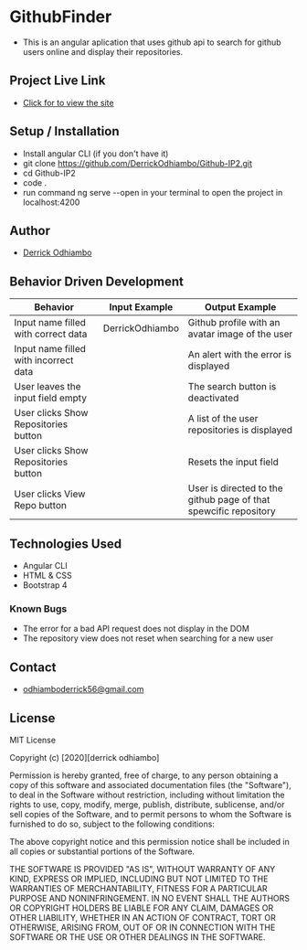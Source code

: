 # GithubFinder

- This is an angular aplication that uses github api to search for github users online and display their repositories.

## Project Live Link

- [Click for to view the site]()

## Setup / Installation

- Install angular CLI (if you don't have it)
- git clone https://github.com/DerrickOdhiambo/Github-IP2.git
- cd Github-IP2
- code .
- run command ng serve --open in your terminal to open the project in localhost:4200

## Author

- [Derrick Odhiambo](https://github.com/DerrickOdhiambo/Github-IP2)

## Behavior Driven Development

| Behavior                              | Input Example   | Output Example                                                   |
| ------------------------------------- | --------------- | ---------------------------------------------------------------- |
| Input name filled with correct data   | DerrickOdhiambo | Github profile with an avatar image of the user                  |
| Input name filled with incorrect data |                 | An alert with the error is displayed                             |
| User leaves the input field empty     |                 | The search button is deactivated                                 |
| User clicks Show Repositories button  |                 | A list of the user repositories is displayed                     |
| User clicks Show Repositories button  |                 | Resets the input field                                           |
| User clicks View Repo button          |                 | User is directed to the github page of that spewcific repository |

## Technologies Used

- Angular CLI
- HTML & CSS
- Bootstrap 4

### Known Bugs

- The error for a bad API request does not display in the DOM
- The repository view does not reset when searching for a new user

## Contact

- odhiamboderrick56@gmail.com

## License

MIT License

Copyright (c) [2020][derrick odhiambo]

Permission is hereby granted, free of charge, to any person obtaining a copy
of this software and associated documentation files (the "Software"), to deal
in the Software without restriction, including without limitation the rights
to use, copy, modify, merge, publish, distribute, sublicense, and/or sell
copies of the Software, and to permit persons to whom the Software is
furnished to do so, subject to the following conditions:

The above copyright notice and this permission notice shall be included in all
copies or substantial portions of the Software.

THE SOFTWARE IS PROVIDED "AS IS", WITHOUT WARRANTY OF ANY KIND, EXPRESS OR
IMPLIED, INCLUDING BUT NOT LIMITED TO THE WARRANTIES OF MERCHANTABILITY,
FITNESS FOR A PARTICULAR PURPOSE AND NONINFRINGEMENT. IN NO EVENT SHALL THE
AUTHORS OR COPYRIGHT HOLDERS BE LIABLE FOR ANY CLAIM, DAMAGES OR OTHER
LIABILITY, WHETHER IN AN ACTION OF CONTRACT, TORT OR OTHERWISE, ARISING FROM,
OUT OF OR IN CONNECTION WITH THE SOFTWARE OR THE USE OR OTHER DEALINGS IN THE
SOFTWARE.
